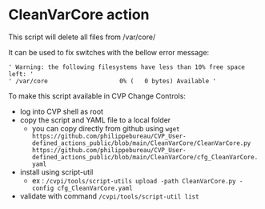 # CleanVarCore action

This script will delete all files from /var/core/

It can be used to fix switches with the bellow error message:

    ' Warning: the following filesystems have less than 10% free space left: '
    ' /var/core                    0% (   0 bytes) Available '

To make this script available in CVP Change Controls:

* log into CVP shell as root
* copy the script and YAML file to a local folder 
    * you can copy directly from github using `wget https://github.com/philippebureau/CVP_User-defined_actions_public/blob/main/CleanVarCore/CleanVarCore.py https://github.com/philippebureau/CVP_User-defined_actions_public/blob/main/CleanVarCore/cfg_CleanVarCore.yaml`
* install using script-util 
    * ex : `/cvpi/tools/script-utils upload -path CleanVarCore.py -config cfg_CleanVarCore.yaml`
* validate with command `/cvpi/tools/script-util list`